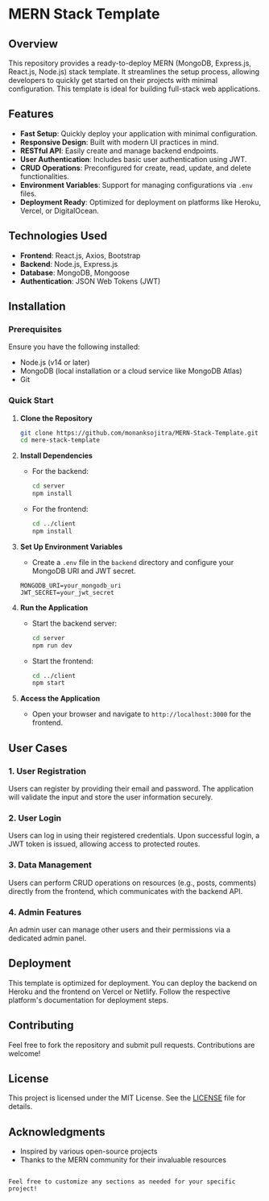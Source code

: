 
# MERN Stack Template

## Overview

This repository provides a ready-to-deploy MERN (MongoDB, Express.js, React.js, Node.js) stack template. It streamlines the setup process, allowing developers to quickly get started on their projects with minimal configuration. This template is ideal for building full-stack web applications.

## Features

- **Fast Setup**: Quickly deploy your application with minimal configuration.
- **Responsive Design**: Built with modern UI practices in mind.
- **RESTful API**: Easily create and manage backend endpoints.
- **User Authentication**: Includes basic user authentication using JWT.
- **CRUD Operations**: Preconfigured for create, read, update, and delete functionalities.
- **Environment Variables**: Support for managing configurations via `.env` files.
- **Deployment Ready**: Optimized for deployment on platforms like Heroku, Vercel, or DigitalOcean.

## Technologies Used

- **Frontend**: React.js, Axios, Bootstrap
- **Backend**: Node.js, Express.js
- **Database**: MongoDB, Mongoose
- **Authentication**: JSON Web Tokens (JWT)

## Installation

### Prerequisites

Ensure you have the following installed:

- Node.js (v14 or later)
- MongoDB (local installation or a cloud service like MongoDB Atlas)
- Git

### Quick Start

1. **Clone the Repository**
   ```bash
   git clone https://github.com/monanksojitra/MERN-Stack-Template.git
   cd mere-stack-template
   ```

2. **Install Dependencies**

   - For the backend:

     ```bash
     cd server
     npm install
     ```

   - For the frontend:
     ```bash
     cd ../client
     npm install
     ```

3. **Set Up Environment Variables**

   - Create a `.env` file in the `backend` directory and configure your MongoDB URI and JWT secret.

   ```plaintext
   MONGODB_URI=your_mongodb_uri
   JWT_SECRET=your_jwt_secret
   ```

4. **Run the Application**

   - Start the backend server:

     ```bash
     cd server
     npm run dev
     ```

   - Start the frontend:
     ```bash
     cd ../client
     npm start
     ```

5. **Access the Application**
   - Open your browser and navigate to `http://localhost:3000` for the frontend.

## User Cases

### 1. User Registration

Users can register by providing their email and password. The application will validate the input and store the user information securely.

### 2. User Login

Users can log in using their registered credentials. Upon successful login, a JWT token is issued, allowing access to protected routes.

### 3. Data Management

Users can perform CRUD operations on resources (e.g., posts, comments) directly from the frontend, which communicates with the backend API.

### 4. Admin Features

An admin user can manage other users and their permissions via a dedicated admin panel.

## Deployment

This template is optimized for deployment. You can deploy the backend on Heroku and the frontend on Vercel or Netlify. Follow the respective platform's documentation for deployment steps.

## Contributing

Feel free to fork the repository and submit pull requests. Contributions are welcome!

## License

This project is licensed under the MIT License. See the [LICENSE](LICENSE) file for details.

## Acknowledgments

- Inspired by various open-source projects
- Thanks to the MERN community for their invaluable resources

```

Feel free to customize any sections as needed for your specific project!
```
